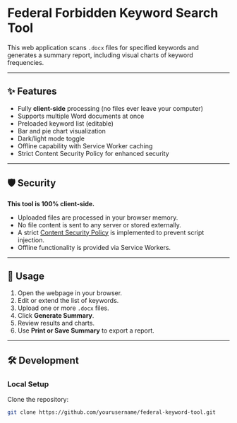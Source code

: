 # Federal Forbidden Keyword Search Tool

This web application scans `.docx` files for specified keywords and generates a summary report, including visual charts of keyword frequencies.

---

## ✨ Features

- Fully **client-side** processing (no files ever leave your computer)
- Supports multiple Word documents at once
- Preloaded keyword list (editable)
- Bar and pie chart visualization
- Dark/light mode toggle
- Offline capability with Service Worker caching
- Strict Content Security Policy for enhanced security

---

## 🛡️ Security

**This tool is 100% client-side.**

- Uploaded files are processed in your browser memory.
- No file content is sent to any server or stored externally.
- A strict [Content Security Policy](https://developer.mozilla.org/en-US/docs/Web/HTTP/CSP) is implemented to prevent script injection.
- Offline functionality is provided via Service Workers.

---

## 🚀 Usage

1. Open the webpage in your browser.
2. Edit or extend the list of keywords.
3. Upload one or more `.docx` files.
4. Click **Generate Summary**.
5. Review results and charts.
6. Use **Print or Save Summary** to export a report.

---

## 🛠️ Development

### Local Setup

Clone the repository:

```bash
git clone https://github.com/yourusername/federal-keyword-tool.git
